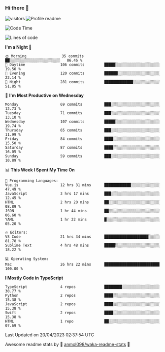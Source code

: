 ### Hi there 👋  
![visitors](https://visitor-badge.laobi.icu/badge?page_id=leverglowh) ![Profile readme](https://github.com/leverglowh/leverglowh/workflows/Profile%20readme/badge.svg?branch=master)

<!--START_SECTION:waka-->
![Code Time](http://img.shields.io/badge/Code%20Time-2%2C061%20hrs%2032%20mins-blue)

![Lines of code](https://img.shields.io/badge/From%20Hello%20World%20I%27ve%20Written-197.5%20thousand%20lines%20of%20code-blue)

**I'm a Night 🦉** 

```text
🌞 Morning                35 commits          ██░░░░░░░░░░░░░░░░░░░░░░░   06.46 % 
🌆 Daytime                106 commits         █████░░░░░░░░░░░░░░░░░░░░   19.56 % 
🌃 Evening                120 commits         ██████░░░░░░░░░░░░░░░░░░░   22.14 % 
🌙 Night                  281 commits         █████████████░░░░░░░░░░░░   51.85 % 
```
📅 **I'm Most Productive on Wednesday** 

```text
Monday                   69 commits          ███░░░░░░░░░░░░░░░░░░░░░░   12.73 % 
Tuesday                  71 commits          ███░░░░░░░░░░░░░░░░░░░░░░   13.10 % 
Wednesday                107 commits         █████░░░░░░░░░░░░░░░░░░░░   19.74 % 
Thursday                 65 commits          ███░░░░░░░░░░░░░░░░░░░░░░   11.99 % 
Friday                   84 commits          ████░░░░░░░░░░░░░░░░░░░░░   15.50 % 
Saturday                 87 commits          ████░░░░░░░░░░░░░░░░░░░░░   16.05 % 
Sunday                   59 commits          ███░░░░░░░░░░░░░░░░░░░░░░   10.89 % 
```


📊 **This Week I Spent My Time On** 

```text
💬 Programming Languages: 
Vue.js                   12 hrs 31 mins      ████████████░░░░░░░░░░░░░   47.49 % 
JavaScript               3 hrs 17 mins       ███░░░░░░░░░░░░░░░░░░░░░░   12.45 % 
HTML                     2 hrs 20 mins       ██░░░░░░░░░░░░░░░░░░░░░░░   08.89 % 
JSON                     1 hr 44 mins        ██░░░░░░░░░░░░░░░░░░░░░░░   06.60 % 
YAML                     1 hr 22 mins        █░░░░░░░░░░░░░░░░░░░░░░░░   05.20 % 

🔥 Editors: 
VS Code                  21 hrs 34 mins      ████████████████████░░░░░   81.78 % 
Sublime Text             4 hrs 48 mins       █████░░░░░░░░░░░░░░░░░░░░   18.22 % 

💻 Operating System: 
Mac                      26 hrs 22 mins      █████████████████████████   100.00 % 
```

**I Mostly Code in TypeScript** 

```text
TypeScript               4 repos             ████████░░░░░░░░░░░░░░░░░   30.77 % 
Python                   2 repos             ████░░░░░░░░░░░░░░░░░░░░░   15.38 % 
JavaScript               2 repos             ████░░░░░░░░░░░░░░░░░░░░░   15.38 % 
Swift                    2 repos             ████░░░░░░░░░░░░░░░░░░░░░   15.38 % 
HTML                     1 repo              ██░░░░░░░░░░░░░░░░░░░░░░░   07.69 % 
```




 Last Updated on 20/04/2023 02:37:54 UTC
<!--END_SECTION:waka-->


Awesome readme stats by :star2: [anmol098/waka-readme-stats](https://github.com/anmol098/waka-readme-stats) :star2:
